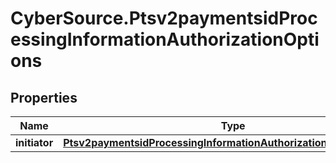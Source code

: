 # CyberSource.Ptsv2paymentsidProcessingInformationAuthorizationOptions

## Properties
Name | Type | Description | Notes
------------ | ------------- | ------------- | -------------
**initiator** | [**Ptsv2paymentsidProcessingInformationAuthorizationOptionsInitiator**](Ptsv2paymentsidProcessingInformationAuthorizationOptionsInitiator.md) |  | [optional] 


